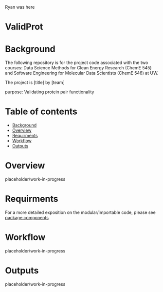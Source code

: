 Ryan was here
# ValidProt

# Background

The following repository is for the project code associated with the two courses: Data Science Methods for Clean Energy Research (ChemE 545) and Software Engineering for Molecular Data Scientists (ChemE 546) at UW.

The project is [title] by [team]

purpose: Validating protein pair functionality

# Table of contents

- [Background](#background)
- [Overview](#overview)
- [Requirments](#requirments)
- [Workflow](#workflow)
- [Outputs](#outputs)

# Overview

placeholder/work-in-progress

# Requirments

For a more detailed exposition on the modular/importable code, please see [package components](/docs/package_components.md)

# Workflow

placeholder/work-in-progress

# Outputs

placeholder/work-in-progress
